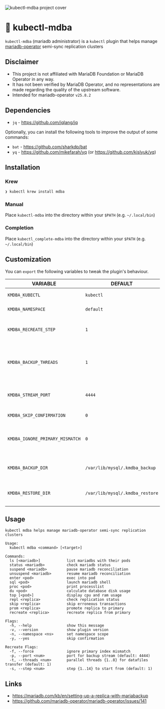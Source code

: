 ![kubectl-mdba project cover](img/cover.png)

# 🦭 kubectl-mdba

`kubectl-mdba` (mariadb administrator) is a `kubectl` plugin that helps manage [mariadb-operator](https://github.com/mariadb-operator) semi-sync replication clusters

## Disclaimer

* This project is not affiliated with MariaDB Foundation or MariaDB Operator in any way.
* It has not been verified by MariaDB Operator, and no representations are made regarding the quality of the upstream software.
* Intended for mariadb-operator `v25.8.2`

## Dependencies

* `jq` - https://github.com/jqlang/jq

Optionally, you can install the following tools to improve the output of some commands:

* `bat` - https://github.com/sharkdp/bat
* `yq` -  https://github.com/mikefarah/yq (or https://github.com/kislyuk/yq)

## Installation

### Krew

```sh
❯ kubectl krew install mdba
```

### Manual

Place `kubectl-mdba` into the directory within your `$PATH` (e.g. `~/.local/bin`)

### Completion

Place `kubectl_complete-mdba` into the directory within your `$PATH` (e.g. `~/.local/bin`)

## Customization

You can `export` the following variables to tweak the plugin's behaviour.

| VARIABLE                        | DEFAULT                        | DETAILS                                                                    |
|---------------------------------|--------------------------------|----------------------------------------------------------------------------|
| `KMDBA_KUBECTL`                 | `kubectl`                      | kubectl binary name                                                        |
| `KMDBA_NAMESPACE`               | `default`                      | default k8s namespace                                                      |
| `KMDBA_RECREATE_STEP`           | `1`                            | initial step number from `1` to `14` for replica recreation                |
| `KMDBA_BACKUP_THREADS`          | `1`                            | number of threads from `1` to `8` to use for parallel datafiles transfer   |
| `KMDBA_STREAM_PORT`             | `4444`                         | default port from `1024` to `65535` for backup stream                      |
| `KMDBA_SKIP_CONFIRMATION`       | `0`                            | skip confirmation                  |
| `KMDBA_IGNORE_PRIMARY_MISMATCH` | `0`                            | ignore mismatched desired and current primary pod indexes                  |
| `KMDBA_BACKUP_DIR`              | `/var/lib/mysql/.kmdba_backup`  | tmp directory in `/var/lib/mysql/` to accept backup stream                 |
| `KMDBA_RESTORE_DIR`             | `/var/lib/mysql/.kmdba_restore` | tmp directory in `/var/lib/mysql/` for restored backup                     |

## Usage

```
kubectl mdba helps manage mariadb-operator semi-sync replication clusters

Usage:
  kubectl mdba <command> [<target>]

Commands:
  ls [<mariadb>]            list mariadbs with their pods
  status <mariadb>          check mariadb status
  suspend <mariadb>         pause mariadb reconciliation
  unsuspend <mariadb>       resume mariadb reconciliation
  enter <pod>               exec into pod
  sql <pod>                 launch mariadb shell
  proc <pod>                print processlist
  du <pod>                  calculate database disk usage
  top [<pod>]               display cpu and ram usage
  repl <replica>            check replication status
  skip <replica>            skip erroneous transactions
  prom <replica>            promote replica to primary
  recreate <replica>        recreate replica from primary

Flags:
  -h, --help                show this message
  -v, --version             show plugin version
  -n, --namespace <ns>      set namespace scope
  -y, --yes                 skip confirmation

Recreate Flags:
  -f, --force               ignore primary index mismatch
  -p, --port <num>          port for backup stream (default: 4444)
  -t, --threads <num>       parallel threads {1..8} for datafiles transfer (default: 1)
  -s, --step <num>          step {1..14} to start from (default: 1)
```

## Links

* https://mariadb.com/kb/en/setting-up-a-replica-with-mariabackup
* https://github.com/mariadb-operator/mariadb-operator/issues/141
